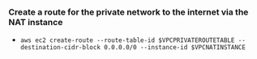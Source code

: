 ### Create a route for the private network to the internet via the NAT instance

- `aws ec2 create-route --route-table-id $VPCPRIVATEROUTETABLE --destination-cidr-block 0.0.0.0/0 --instance-id $VPCNATINSTANCE`
